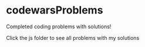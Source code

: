 # codewarsProblems
Completed coding problems with solutions!

Click the js folder to see all problems with my solutions
